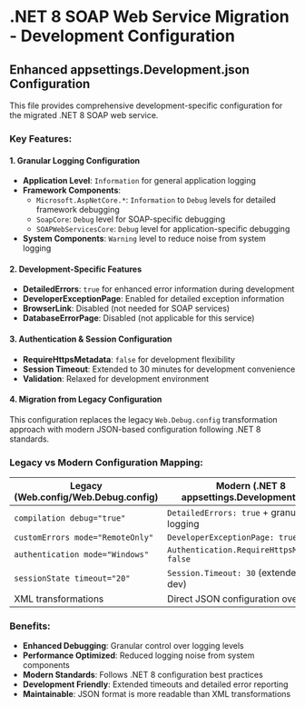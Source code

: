 # .NET 8 SOAP Web Service Migration - Development Configuration

## Enhanced appsettings.Development.json Configuration

This file provides comprehensive development-specific configuration for the migrated .NET 8 SOAP web service.

### Key Features:

#### 1. **Granular Logging Configuration**
- **Application Level**: `Information` for general application logging
- **Framework Components**: 
  - `Microsoft.AspNetCore.*`: `Information` to `Debug` levels for detailed framework debugging
  - `SoapCore`: `Debug` level for SOAP-specific debugging
  - `SOAPWebServicesCore`: `Debug` level for application-specific debugging
- **System Components**: `Warning` level to reduce noise from system logging

#### 2. **Development-Specific Features**
- **DetailedErrors**: `true` for enhanced error information during development
- **DeveloperExceptionPage**: Enabled for detailed exception information
- **BrowserLink**: Disabled (not needed for SOAP services)
- **DatabaseErrorPage**: Disabled (not applicable for this service)

#### 3. **Authentication & Session Configuration**
- **RequireHttpsMetadata**: `false` for development flexibility
- **Session Timeout**: Extended to 30 minutes for development convenience
- **Validation**: Relaxed for development environment

#### 4. **Migration from Legacy Configuration**
This configuration replaces the legacy `Web.Debug.config` transformation approach with modern JSON-based configuration following .NET 8 standards.

### Legacy vs Modern Configuration Mapping:

| Legacy (Web.config/Web.Debug.config) | Modern (.NET 8 appsettings.Development.json) |
|---------------------------------------|-----------------------------------------------|
| `compilation debug="true"` | `DetailedErrors: true` + granular logging |
| `customErrors mode="RemoteOnly"` | `DeveloperExceptionPage: true` |
| `authentication mode="Windows"` | `Authentication.RequireHttpsMetadata: false` |
| `sessionState timeout="20"` | `Session.Timeout: 30` (extended for dev) |
| XML transformations | Direct JSON configuration overrides |

### Benefits:
- **Enhanced Debugging**: Granular control over logging levels
- **Performance Optimized**: Reduced logging noise from system components
- **Modern Standards**: Follows .NET 8 configuration best practices
- **Development Friendly**: Extended timeouts and detailed error reporting
- **Maintainable**: JSON format is more readable than XML transformations